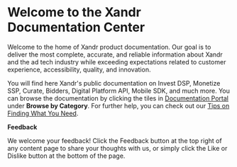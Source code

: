 # Welcome to the Xandr Documentation Center 

Welcome to the home of Xandr product documentation. Our goal is to deliver the most complete, accurate, and reliable information about Xandr and the ad tech industry while exceeding expectations related to customer experience, accessibility, quality, and innovation.

You will find here Xandr's public documentation on Invest DSP, Monetize SSP, Curate, Bidders, Digital Platform API, Mobile SDK, and much more. You can browse the documentation by clicking the tiles in [Documentation Portal](https://docs.xandr.com/) under **Browse by Category**. For further help, you can check out our [Tips on Finding What You Need](finding-content.md).

**Feedback**

We welcome your feedback! Click the Feedback button at the top right of any content page to share your thoughts with us, or simply click the Like or Dislike button at the bottom of the page.

